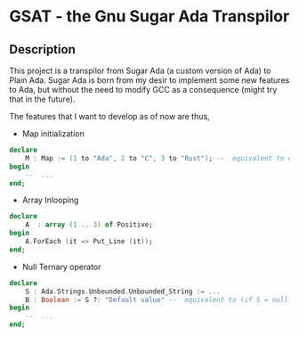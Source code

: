 # GSAT - the Gnu Sugar Ada Transpilor

## Description

This project is a transpilor from Sugar Ada (a custom version of Ada) to Plain Ada.
Sugar Ada is born from my desir to implement some new features to Ada, but without
the need to modify GCC as a consequence (might try that in the future).

The features that I want to develop as of now are thus,

- Map initialization
```ada
declare
    M : Map := (1 to "Ada", 2 to "C", 3 to "Rust"); --  equivalent to doing several M.Include
begin
    --  ...
end;
```

- Array Inlooping
```ada
declare
    A  : array (1 .. 3) of Positive;
begin
    A.ForEach (it => Put_Line (it));
end;
```

- Null Ternary operator
```ada
declare
    S : Ada.Strings.Unbounded.Unbounded_String := ...
    B : Boolean := S ?: "Default value" --  equivalent to (if S = null then "Default_Value" else S);
begin
    --  ...
end;
```
